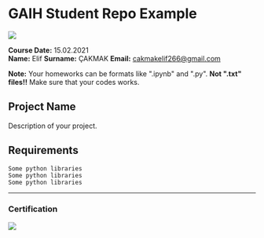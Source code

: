 # GAIH Student Repo Example
![](img/logo.png)

**Course Date:** 15.02.2021  
**Name:** Elif
**Surname:** ÇAKMAK
**Email:** cakmakelif266@gmail.com  

**Note:** Your homeworks can be formats like ".ipynb" and ".py". **Not ".txt" files!!** Make sure that your codes works.  

## Project Name
Description of your project.

## Requirements
```
Some python libraries
Some python libraries
Some python libraries
```
---

### Certification
![](img/certificate_ex.png)

